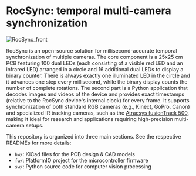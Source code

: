 # RocSync: temporal multi-camera synchronization

![RocSync_front](https://github.com/user-attachments/assets/09734239-36fa-4ac8-a8b1-2877538088eb)

RocSync is an open-source solution for millisecond-accurate temporal synchronization of multiple cameras. The core component is a 25x25 cm PCB featuring 100 dual LEDs (each consisting of a visible red LED and an infrared LED) arranged in a circle and 16 additional dual LEDs to display a binary counter. There is always exactly one illuminated LED in the circle and it advances one step every millisecond, while the binary display counts the number of complete rotations. The second part is a Python application that decodes images and videos of the device and provides exact timestamps (relative to the RocSync device's internal clock) for every frame. It supports synchronization of both standard RGB cameras (e.g., Kinect, GoPro, Canon) and specialized IR tracking cameras, such as the [Atracsys fusionTrack 500](https://atracsys.com/fusiontrack-500/), making it ideal for research and applications requiring high-precision multi-camera setups.

This repository is organized into three main sections. See the respective READMEs for more details:
- `hw/`: KiCad files for the PCB design & CAD models
- `fw/`: PlatformIO project for the microcontroller firmware
- `sw/`: Python source code for computer vision processing

